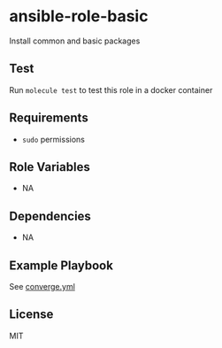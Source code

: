 # ansible-role-basic

Install common and basic packages

## Test

Run `molecule test` to test this role in a docker container

## Requirements

- `sudo` permissions

## Role Variables

- NA

## Dependencies

- NA

## Example Playbook

See [converge.yml](https://github.com/Allaman/ansible-role-basic/blob/main/molecule/default/converge.yml)

## License

MIT
